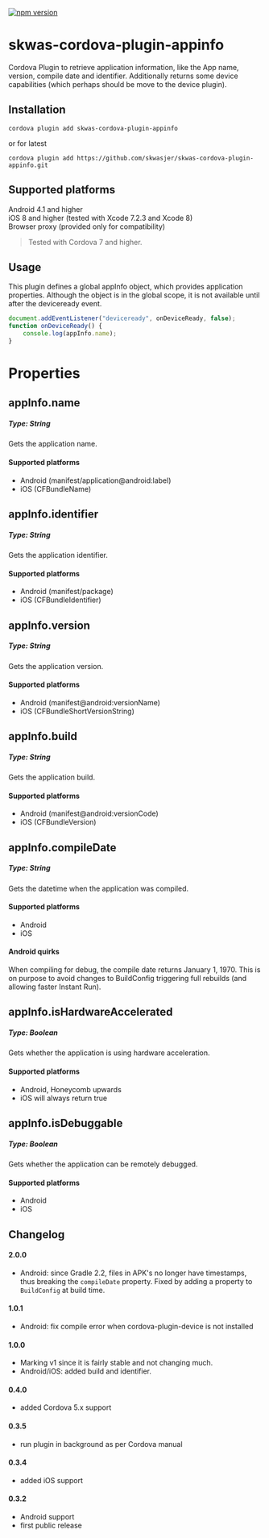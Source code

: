 [![npm version](https://badge.fury.io/js/skwas-cordova-plugin-appinfo.svg)](https://badge.fury.io/js/skwas-cordova-plugin-appinfo)

# skwas-cordova-plugin-appinfo
Cordova Plugin to retrieve application information, like the App name, version, compile date and identifier. Additionally returns some device capabilities (which perhaps should be move to the device plugin).

## Installation ##

`cordova plugin add skwas-cordova-plugin-appinfo`

or for latest

`cordova plugin add https://github.com/skwasjer/skwas-cordova-plugin-appinfo.git`


## Supported platforms ##

Android 4.1 and higher  
iOS 8 and higher (tested with Xcode 7.2.3 and Xcode 8)  
Browser proxy (provided only for compatibility)

> Tested with Cordova 7 and higher.

## Usage ##

This plugin defines a global appInfo object, which provides application properties. Although the object is in the global scope, it is not available until after the deviceready event.

```js
document.addEventListener("deviceready", onDeviceReady, false);
function onDeviceReady() {
    console.log(appInfo.name);
}
```

# Properties #

## appInfo.name ##
##### Type: String #####
Gets the application name.

#### Supported platforms ####
- Android (manifest/application@android:label)
- iOS (CFBundleName)

## appInfo.identifier ##
##### Type: String #####
Gets the application identifier.

#### Supported platforms ####
- Android (manifest/package)
- iOS (CFBundleIdentifier)

## appInfo.version ##
##### Type: String #####
Gets the application version.

#### Supported platforms ####
- Android (manifest@android:versionName)
- iOS (CFBundleShortVersionString)

## appInfo.build ##
##### Type: String #####
Gets the application build.

#### Supported platforms ####
- Android (manifest@android:versionCode)
- iOS (CFBundleVersion)

## appInfo.compileDate ##
##### Type: String #####
Gets the datetime when the application was compiled.

#### Supported platforms ####
- Android
- iOS

#### Android quirks
When compiling for debug, the compile date returns January 1, 1970. This is on purpose to avoid changes to BuildConfig triggering full rebuilds (and allowing faster Instant Run).

## appInfo.isHardwareAccelerated ##
##### Type: Boolean #####
Gets whether the application is using hardware acceleration.

#### Supported platforms ####
- Android, Honeycomb upwards
- iOS will always return true

## appInfo.isDebuggable ##
##### Type: Boolean #####
Gets whether the application can be remotely debugged.

#### Supported platforms ####
- Android
- iOS

## Changelog

#### 2.0.0
- Android: since Gradle 2.2, files in APK's no longer have timestamps, thus breaking the `compileDate` property. Fixed by adding a property to `BuildConfig` at build time.

#### 1.0.1
- Android: fix compile error when cordova-plugin-device is not installed

#### 1.0.0 ####
- Marking v1 since it is fairly stable and not changing much.
- Android/iOS: added build and identifier.

#### 0.4.0
- added Cordova 5.x support

#### 0.3.5
- run plugin in background as per Cordova manual

#### 0.3.4
- added iOS support

#### 0.3.2
- Android support
- first public release

